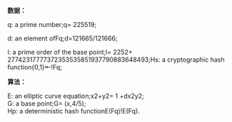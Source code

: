 **数据：**

q: a prime number;q= 225519;$$$$

d: an element ofFq;d=121665/121666;

l: a prime order of the base point;l= 2252+ 27742317777372353535851937790883648493;Hs: a cryptographic hash function{0,1}⇤!Fq;

**算法：**

E: an elliptic curve equation;x2+y2= 1 +dx2y2;  
G: a base point;G= \(x,4/5\);  
Hp: a deterministic hash functionE\(Fq\)!E\(Fq\).

